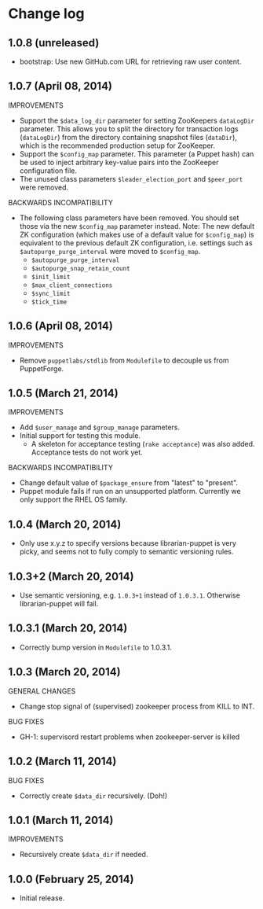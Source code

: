 # Change log

## 1.0.8 (unreleased)

* bootstrap: Use new GitHub.com URL for retrieving raw user content.


## 1.0.7 (April 08, 2014)

IMPROVEMENTS

* Support the `$data_log_dir` parameter for setting ZooKeepers `dataLogDir` parameter.  This allows you to split the
  directory for transaction logs (`dataLogDir`) from the directory containing snapshot files (`dataDir`), which is the
  recommended production setup for ZooKeeper.
* Support the `$config_map` parameter.  This parameter (a Puppet hash) can be used to inject arbitrary key-value pairs
  into the ZooKeeper configuration file.
* The unused class parameters `$leader_election_port` and `$peer_port` were removed.

BACKWARDS INCOMPATIBILITY

* The following class parameters have been removed.  You should set those via the new `$config_map` parameter instead.
  Note: The new default ZK configuration (which makes use of a default value for `$config_map`) is equivalent to the
  previous default ZK configuration, i.e. settings such as `$autopurge_purge_interval` were moved to `$config_map`.
    * `$autopurge_purge_interval`
    * `$autopurge_snap_retain_count`
    * `$init_limit`
    * `$max_client_connections`
    * `$sync_limit`
    * `$tick_time`


## 1.0.6 (April 08, 2014)

IMPROVEMENTS

* Remove `puppetlabs/stdlib` from `Modulefile` to decouple us from PuppetForge.


## 1.0.5 (March 21, 2014)

IMPROVEMENTS

* Add `$user_manage` and `$group_manage` parameters.
* Initial support for testing this module.
    * A skeleton for acceptance testing (`rake acceptance`) was also added.  Acceptance tests do not work yet.

BACKWARDS INCOMPATIBILITY

* Change default value of `$package_ensure` from "latest" to "present".
* Puppet module fails if run on an unsupported platform.  Currently we only support the RHEL OS family.


## 1.0.4 (March 20, 2014)

* Only use x.y.z to specify versions because librarian-puppet is very picky, and seems not to fully comply to
  semantic versioning rules.


## 1.0.3+2 (March 20, 2014)

* Use semantic versioning, e.g. `1.0.3+1` instead of `1.0.3.1`.  Otherwise librarian-puppet will fail.


## 1.0.3.1 (March 20, 2014)

* Correctly bump version in `Modulefile` to 1.0.3.1.


## 1.0.3 (March 20, 2014)

GENERAL CHANGES

* Change stop signal of (supervised) zookeeper process from KILL to INT.

BUG FIXES

* GH-1: supervisord restart problems when zookeeper-server is killed


## 1.0.2 (March 11, 2014)

BUG FIXES

* Correctly create `$data_dir` recursively.  (Doh!)


## 1.0.1 (March 11, 2014)

IMPROVEMENTS

* Recursively create `$data_dir` if needed.


## 1.0.0 (February 25, 2014)

* Initial release.
